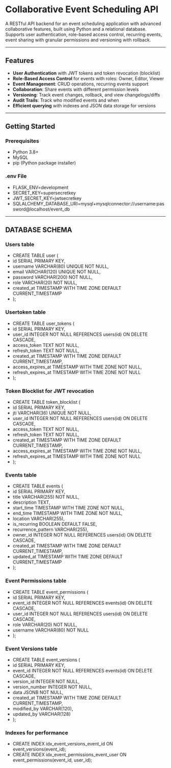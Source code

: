 # Collaborative Event Scheduling API

A RESTful API backend for an event scheduling application with advanced collaborative features, built using Python and a relational database. Supports user authentication, role-based access control, recurring events, event sharing with granular permissions and versioning with rollback.

---

## Features

- **User Authentication** with JWT tokens and token revocation (blocklist)
- **Role-Based Access Control** for events with roles: Owner, Editor, Viewer
- **Event Management**: CRUD operations, recurring events support
- **Collaboration**: Share events with different permission levels
- **Versioning**: Track event changes, rollback, and view changelogs/diffs
- **Audit Trails**: Track who modified events and when
- **Efficient querying** with indexes and JSON data storage for versions

---

## Getting Started

### Prerequisites

- Python 3.8+
- MySQL
- pip (Python package installer)

### .env File

- FLASK_ENV=development
- SECRET_KEY=supersecretkey
- JWT_SECRET_KEY=jwtsecretkey
- SQLALCHEMY_DATABASE_URI=mysql+mysqlconnector://username:password@localhost/event_db

---

## DATABASE SCHEMA
### Users table
- CREATE TABLE user (
-    id SERIAL PRIMARY KEY,
-    username VARCHAR(80) UNIQUE NOT NULL,
-    email VARCHAR(120) UNIQUE NOT NULL,
-    password VARCHAR(200) NOT NULL,
-    role VARCHAR(20) NOT NULL,
-    created_at TIMESTAMP WITH TIME ZONE DEFAULT CURRENT_TIMESTAMP
- );

### Usertoken table
- CREATE TABLE user_tokens (
-    id SERIAL PRIMARY KEY,
-    user_id INTEGER NOT NULL REFERENCES users(id) ON DELETE CASCADE,
-    access_token TEXT NOT NULL,
-    refresh_token TEXT NOT NULL,
-    created_at TIMESTAMP WITH TIME ZONE DEFAULT CURRENT_TIMESTAMP,
-    access_expires_at TIMESTAMP WITH TIME ZONE NOT NULL,
-    refresh_expires_at TIMESTAMP WITH TIME ZONE NOT NULL
- );

### Token Blocklist for JWT revocation
- CREATE TABLE token_blocklist (
-    id SERIAL PRIMARY KEY,
-    jti VARCHAR(36) UNIQUE NOT NULL,
-    user_id INTEGER NOT NULL REFERENCES users(id) ON DELETE CASCADE,
-    access_token TEXT NOT NULL,
-    refresh_token TEXT NOT NULL,
-    created_at TIMESTAMP WITH TIME ZONE DEFAULT CURRENT_TIMESTAMP,
-    access_expires_at TIMESTAMP WITH TIME ZONE NOT NULL,
-    refresh_expires_at TIMESTAMP WITH TIME ZONE NOT NULL
- );

### Events table
- CREATE TABLE events (
-    id SERIAL PRIMARY KEY,
-    title VARCHAR(255) NOT NULL,
-    description TEXT,
-    start_time TIMESTAMP WITH TIME ZONE NOT NULL,
-    end_time TIMESTAMP WITH TIME ZONE NOT NULL,
-    location VARCHAR(255),
-    is_recurring BOOLEAN DEFAULT FALSE,
-    recurrence_pattern VARCHAR(255),
-    owner_id INTEGER NOT NULL REFERENCES users(id) ON DELETE CASCADE,
-    created_at TIMESTAMP WITH TIME ZONE DEFAULT CURRENT_TIMESTAMP,
-    updated_at TIMESTAMP WITH TIME ZONE DEFAULT CURRENT_TIMESTAMP
- );

### Event Permissions table
- CREATE TABLE event_permissions (
-    id SERIAL PRIMARY KEY,
-    event_id INTEGER NOT NULL REFERENCES events(id) ON DELETE CASCADE,
-    user_id INTEGER NOT NULL REFERENCES users(id) ON DELETE CASCADE,
-    role VARCHAR(20) NOT NULL,
-    username VARCHAR(80) NOT NULL
- );

### Event Versions table
- CREATE TABLE event_versions (
-    id SERIAL PRIMARY KEY,
-    event_id INTEGER NOT NULL REFERENCES events(id) ON DELETE CASCADE,
-    version_id INTEGER NOT NULL,
-    version_number INTEGER NOT NULL,
-    data JSONB NOT NULL,
-    created_at TIMESTAMP WITH TIME ZONE DEFAULT CURRENT_TIMESTAMP,
-    modified_by VARCHAR(120),
-    updated_by VARCHAR(128)
- );

### Indexes for performance
- CREATE INDEX idx_event_versions_event_id ON event_versions(event_id);
- CREATE INDEX idx_event_permissions_event_user ON event_permissions(event_id, user_id);



